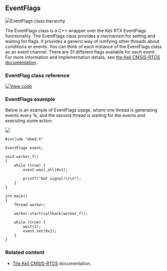 ## EventFlags

<span class="images">![](https://os.mbed.com/docs/v5.8/mbed-os-api-doxy/classrtos_1_1_event_flags.png)<span>EventFlags class hierarchy</span></span>

The EventFlags class is a C++ wrapper over the Keil RTX EventFlags functionality. The EventFlags class provides a mechanism for setting and waiting for flags. It provides a generic way of notifying other threads about conditions or events. You can think of each instance of the EventFlags class as an event channel. There are 31 different flags available for each event. For more information and implementation details, see [the Keil CMSIS-RTOS documentation](http://arm-software.github.io/CMSIS_5/RTOS2/html/group__CMSIS__RTOS__EventFlags.html).

### EventFlag class reference

[![View code](https://www.mbed.com/embed/?type=library)](https://os.mbed.com/docs/v5.8/mbed-os-api-doxy/classrtos_1_1_event_flags.html)

### EventFlags example

Below is an example of EventFlags usage, where one thread is generating events every 1s, and the second thread is waiting for the events and executing some action.

<span class="images">![](https://s3-us-west-2.amazonaws.com/mbed-os-docs-images//eventflags_usage.png)</span>

```
#include "mbed.h"

EventFlags event;

void worker_f()
{
    while (true) {
        event.wait_all(0x1);

        printf("Got signal!\r\n");
    }
}

int main()
{
    Thread worker;

    worker.start(callback(worker_f));

    while (true) {
        wait(1);
        event.set(0x1);
    }
}
```

### Related content

- [The Keil CMSIS-RTOS](http://arm-software.github.io/CMSIS_5/RTOS2/html/group__CMSIS__RTOS__EventFlags.html) documentation.
